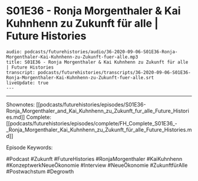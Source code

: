 # S01E36 - Ronja Morgenthaler & Kai Kuhnhenn zu Zukunft für alle | Future Histories

```audio-note
audio: podcasts/futurehistories/audio/36-2020-09-06-S01E36-Ronja-Morgenthaler-Kai-Kuhnhenn-zu-Zukunft-fuer-alle.mp3
title: S01E36 - Ronja Morgenthaler & Kai Kuhnhenn zu Zukunft für alle | Future Histories
transcript: podcasts/futurehistories/transcripts/36-2020-09-06-S01E36-Ronja-Morgenthaler-Kai-Kuhnhenn-zu-Zukunft-fuer-alle.srt
liveUpdate: true
---

```
---

Shownotes: [[podcasts/futurehistories/episodes/S01E36-Ronja_Morgenthaler_and_Kai_Kuhnhenn_zu_Zukunft_fur_alle_Future_Histories.md]]
Complete: [[podcasts/futurehistories/episodes/complete/FH_Complete_S01E36_-_Ronja_Morgenthaler_Kai_Kuhnhenn_zu_Zukunft_für_alle_Future_Histories.md]]


Episode Keywords:

#Podcast #Zukunft #FutureHistories #RonjaMorgenthaler #KaiKuhnhenn #KonzeptwerkNeueÖkonomie #Interview #NeueÖkonomie #ZukunftfürAlle #Postwachstum #Degrowth
